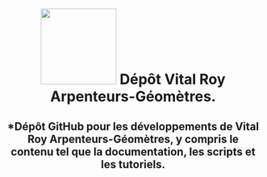 <div id="title" align="center">   <h1><img src="https://arpenteurs.ca/wp-content/uploads/2019/03/Logo-VR-A-G_sm.png" width="150"/> Dépôt Vital Roy Arpenteurs-Géomètres. </h1></div>

<div id="header" align="center">
  <h2>*Dépôt GitHub pour les développements de Vital Roy Arpenteurs-Géomètres, y compris le contenu tel que la documentation, les scripts et les tutoriels.</h2><br>
    <img src="https://www.jobillico.com/medias/exponent-banner/en/0/0/26403.jpg?1706284350" width="800/><br>
</div>
